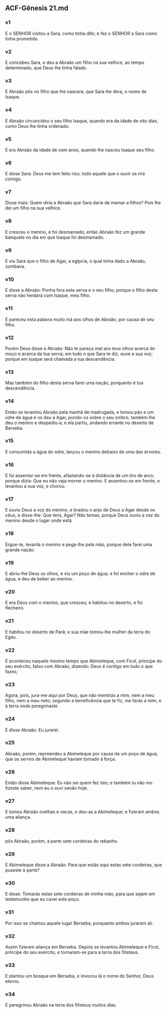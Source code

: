 ## ACF-Gênesis 21.md
### v1
 E o SENHOR visitou a Sara, como tinha dito; e fez o SENHOR a Sara como tinha prometido.
### v2
 E concebeu Sara, e deu a Abraão um filho na sua velhice, ao tempo determinado, que Deus lhe tinha falado.
### v3
 E Abraão pôs no filho que lhe nascera, que Sara lhe dera, o nome de Isaque.
### v4
 E Abraão circuncidou o seu filho Isaque, quando era da idade de oito dias, como Deus lhe tinha ordenado.
### v5
 E era Abraão da idade de cem anos, quando lhe nasceu Isaque seu filho.
### v6
 E disse Sara: Deus me tem feito riso; todo aquele que o ouvir se rirá comigo.
### v7
 Disse mais: Quem diria a Abraão que Sara daria de mamar a filhos? Pois lhe dei um filho na sua velhice.
### v8
 E cresceu o menino, e foi desmamado; então Abraão fez um grande banquete no dia em que Isaque foi desmamado.
### v9
 E viu Sara que o filho de Agar, a egípcia, o qual tinha dado a Abraão, zombava.
### v10
 E disse a Abraão: Ponha fora esta serva e o seu filho; porque o filho desta serva não herdará com Isaque, meu filho.
### v11
 E pareceu esta palavra muito má aos olhos de Abraão, por causa de seu filho.
### v12
 Porém Deus disse a Abraão: Não te pareça mal aos teus olhos acerca do moço e acerca da tua serva; em tudo o que Sara te diz, ouve a sua voz; porque em Isaque será chamada a tua descendência.
### v13
 Mas também do filho desta serva farei uma nação, porquanto é tua descendência.
### v14
 Então se levantou Abraão pela manhã de madrugada, e tomou pão e um odre de água e os deu a Agar, pondo-os sobre o seu ombro; também lhe deu o menino e despediu-a; e ela partiu, andando errante no deserto de Berseba.
### v15
 E consumida a água do odre, lançou o menino debaixo de uma das árvores.
### v16
 E foi assentar-se em frente, afastando-se à distância de um tiro de arco; porque dizia: Que eu não veja morrer o menino. E assentou-se em frente, e levantou a sua voz, e chorou.
### v17
 E ouviu Deus a voz do menino, e bradou o anjo de Deus a Agar desde os céus, e disse-lhe: Que tens, Agar? Não temas, porque Deus ouviu a voz do menino desde o lugar onde está.
### v18
 Ergue-te, levanta o menino e pega-lhe pela mão, porque dele farei uma grande nação.
### v19
 E abriu-lhe Deus os olhos, e viu um poço de água; e foi encher o odre de água, e deu de beber ao menino.
### v20
 E era Deus com o menino, que cresceu; e habitou no deserto, e foi flecheiro.
### v21
 E habitou no deserto de Parã; e sua mãe tomou-lhe mulher da terra do Egito.
### v22
 E aconteceu naquele mesmo tempo que Abimeleque, com Ficol, príncipe do seu exército, falou com Abraão, dizendo: Deus é contigo em tudo o que fazes;
### v23
 Agora, pois, jura-me aqui por Deus, que não mentirás a mim, nem a meu filho, nem a meu neto; segundo a beneficência que te fiz, me farás a mim, e à terra onde peregrinaste.
### v24
 E disse Abraão: Eu jurarei.
### v25
 Abraão, porém, repreendeu a Abimeleque por causa de um poço de água, que os servos de Abimeleque haviam tomado à força.
### v26
 Então disse Abimeleque: Eu não sei quem fez isto; e também tu não mo fizeste saber, nem eu o ouvi senão hoje.
### v27
 E tomou Abraão ovelhas e vacas, e deu-as a Abimeleque; e fizeram ambos uma aliança.
### v28
 pôs Abraão, porém, à parte sete cordeiras do rebanho.
### v29
 E Abimeleque disse a Abraão: Para que estão aqui estas sete cordeiras, que puseste à parte?
### v30
 E disse: Tomarás estas sete cordeiras de minha mão, para que sejam em testemunho que eu cavei este poço.
### v31
 Por isso se chamou aquele lugar Berseba, porquanto ambos juraram ali.
### v32
 Assim fizeram aliança em Berseba. Depois se levantou Abimeleque e Ficol, príncipe do seu exército, e tornaram-se para a terra dos filisteus.
### v33
 E plantou um bosque em Berseba, e invocou lá o nome do Senhor, Deus eterno.
### v34
 E peregrinou Abraão na terra dos filisteus muitos dias.
